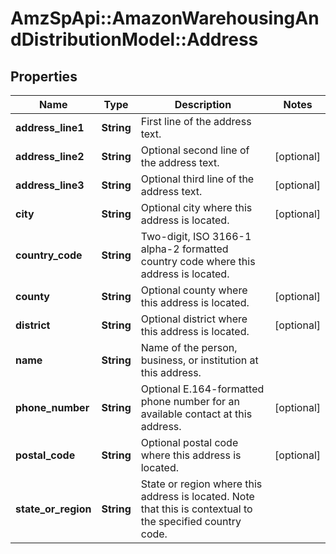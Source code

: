 # AmzSpApi::AmazonWarehousingAndDistributionModel::Address

## Properties
Name | Type | Description | Notes
------------ | ------------- | ------------- | -------------
**address_line1** | **String** | First line of the address text. | 
**address_line2** | **String** | Optional second line of the address text. | [optional] 
**address_line3** | **String** | Optional third line of the address text. | [optional] 
**city** | **String** | Optional city where this address is located. | [optional] 
**country_code** | **String** | Two-digit, ISO 3166-1 alpha-2 formatted country code where this address is located. | 
**county** | **String** | Optional county where this address is located. | [optional] 
**district** | **String** | Optional district where this address is located. | [optional] 
**name** | **String** | Name of the person, business, or institution at this address. | 
**phone_number** | **String** | Optional E.164-formatted phone number for an available contact at this address. | [optional] 
**postal_code** | **String** | Optional postal code where this address is located. | [optional] 
**state_or_region** | **String** | State or region where this address is located. Note that this is contextual to the specified country code. | 

